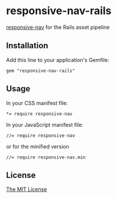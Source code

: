 # responsive-nav-rails

[responsive-nav](http://responsive-nav.com) for the Rails asset pipeline

## Installation

Add this line to your application's Gemfile:

    gem "responsive-nav-rails"

## Usage

In your CSS manifest file:

    *= require responsive-nav

In your JavaScript manifest file:

    //= require responsive-nav

or for the minified version
    
    //= require responsive-nav.min

## License 

[The MIT License](https://github.com/vevix/responsive-nav-rails/blob/master/LICENSE.md)
